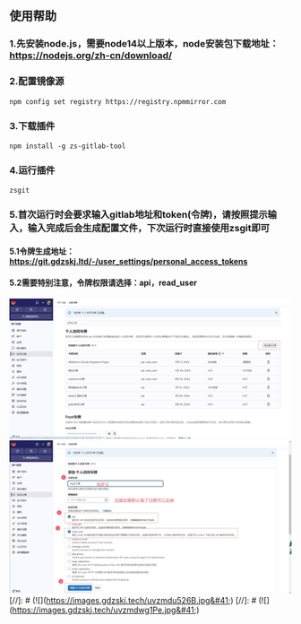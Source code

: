 ## 使用帮助
### 1.先安装node.js，需要node14以上版本，node安装包下载地址：https://nodejs.org/zh-cn/download/  
### 2.配置镜像源
```
npm config set registry https://registry.npmmirror.com
```
### 3.下载插件
```
npm install -g zs-gitlab-tool
```
### 4.运行插件
```
zsgit
```
### 5.首次运行时会要求输入gitlab地址和token(令牌)，请按照提示输入，输入完成后会生成配置文件，下次运行时直接使用zsgit即可
#### 5.1令牌生成地址：https://git.gdzskj.ltd/-/user_settings/personal_access_tokens
#### 5.2需要特别注意，令牌权限请选择：api，read_user
![](./assets/guide_1.jpg)
![](./assets/guide_2.jpg)
[//]: # (![]&#40;https://images.gdzskj.tech/uvzmdu526B.jpg&#41;)
[//]: # (![]&#40;https://images.gdzskj.tech/uvzmdwg1Pe.jpg&#41;)
